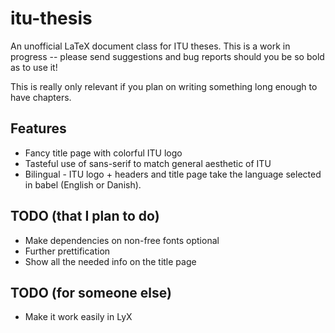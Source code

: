 itu-thesis
==========

An unofficial LaTeX document class for ITU theses. This is a work in progress -- please
send suggestions and bug reports should you be so bold as to use it!

This is really only relevant if you plan on writing something long enough to
have chapters.

Features
--------

 * Fancy title page with colorful ITU logo
 * Tasteful use of sans-serif to match general aesthetic of ITU
 * Bilingual - ITU logo + headers and title page take the language selected in babel (English or Danish).
 
TODO (that I plan to do)
------------------------
 * Make dependencies on non-free fonts optional
 * Further prettification
 * Show all the needed info on the title page

TODO (for someone else)
-----------------------
 * Make it work easily in LyX
